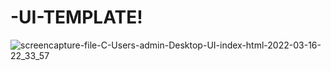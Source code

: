 # -UI-TEMPLATE!
![screencapture-file-C-Users-admin-Desktop-UI-index-html-2022-03-16-22_33_57](https://user-images.githubusercontent.com/98349743/158676605-6871ce3f-95e4-4a4e-a3ad-8397ef2aa85a.png)
